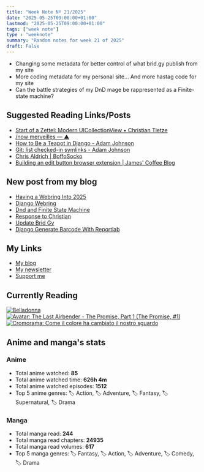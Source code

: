 ```yaml
---
title: "Week Note Nº 21/2025"
date: "2025-05-25T09:00:00+01:00"
lastmod: "2025-05-25T09:00:00+01:00"
tags: ["week note"]
type : "weeknote"
summary: "Random notes for week 21 of 2025"
draft: False
---
```


- Changing some metadata for better control of what brid.gy publish from my site
- More coding metadata for my personal site... And more hastag code for my site
- Can the battle strategies of my DnD mage be rappresented as a Finite-state machine?

## Suggested Reading Links/Posts
- [Start of a Zettel: Modern UICollectionView • Christian Tietze](https://christiantietze.de/posts/2025/05/start-of-a-zettel-modern-uicollectionview/?utm_source=fundor333.com)
- [/now merveilles — ▲](https://scream.today/xn-c1h/now-merveilles?utm_source=fundor333.com)
- [How to Be a Teapot in Django - Adam Johnson](https://adamj.eu/tech/2022/04/01/how-to-be-a-teapot-in-django/?utm_source=fundor333.com)
- [Git: list checked-in symlinks - Adam Johnson](https://adamj.eu/tech/2025/05/19/git-list-symlinks/?utm_source=fundor333.com)
- [Chris Aldrich | BoffoSocko](https://boffosocko.com/?utm_source=fundor333.com)
- [Building an edit button browser extension | James' Coffee Blog](https://jamesg.blog/2025/05/21/building-an-edit-button-browser-extension/?utm_source=fundor333.com)
## New post from my blog
- [Having a Webring Into 2025](https://fundor333.com/post/2025/webring-into-2025/?utm_source=fundor333.com)
- [Django Webring](https://fundor333.com/micro/2025/05/django-webring/?utm_source=fundor333.com)
- [Dnd and Finite State Machine](https://fundor333.com/micro/2025/05/dnd-and-finite-state-machine/?utm_source=fundor333.com)
- [Response to Christian](https://fundor333.com/micro/2025/05/response-to-christian/?utm_source=fundor333.com)
- [Update Brid Gy](https://fundor333.com/micro/2025/05/update-brid-gy/?utm_source=fundor333.com)
- [Django Generate Barcode With Reportlab](https://fundor333.com/post/2025/django-generate-barcode-with-reportlab/?utm_source=fundor333.com)

## My Links
- [My blog](https://www.fundor333.com)
- [My newsletter](https://newsletter.digitaltearoom.com)
- [Support me](https://ko-fi.com/fundor333)

## Currently Reading
[![Belladonna](https://i.gr-assets.com/images/S/compressed.photo.goodreads.com/books/1707171147l/203670805._SX98_.jpg)](https://www.goodreads.com/review/show/7583108348?utm_medium=api&utm_source=rss) [![Avatar: The Last Airbender - The Promise, Part 1 (The Promise, #1)](https://i.gr-assets.com/images/S/compressed.photo.goodreads.com/books/1335027742l/12413836._SX98_.jpg)](https://www.goodreads.com/review/show/7583080571?utm_medium=api&utm_source=rss) [![Cromorama: Come il colore ha cambiato il nostro sguardo](https://i.gr-assets.com/images/S/compressed.photo.goodreads.com/books/1505808761l/36266532._SX98_.jpg)](https://www.goodreads.com/review/show/5993206761?utm_medium=api&utm_source=rss) 

## Anime and manga's stats

### **Anime**
- Total anime watched: **85**
- Total anime watched time: **626h 4m**
- Total anime watched episodes: **1512**
- Top 5 anime genres: 🏷️ Action, 🏷️ Adventure, 🏷️ Fantasy, 🏷️ Supernatural, 🏷️ Drama

### **Manga**
- Total manga read: **244**
- Total manga read chapters: **24935**
- Total manga read volumes: **617**
- Top 5 manga genres: 🏷️ Fantasy, 🏷️ Action, 🏷️ Adventure, 🏷️ Comedy, 🏷️ Drama

